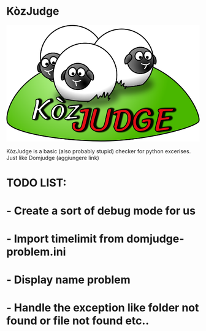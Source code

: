 # KòzJudge

![Logo](/multimedia/LOGO.png)

KòzJudge is a basic (also probably stupid) checker for python excerises. Just like Domjudge (aggiungere link)


# TODO LIST: 
# - Create a sort of debug mode for us
# - Import timelimit from domjudge-problem.ini
# - Display name problem
# - Handle the exception like folder not found or file not found etc..